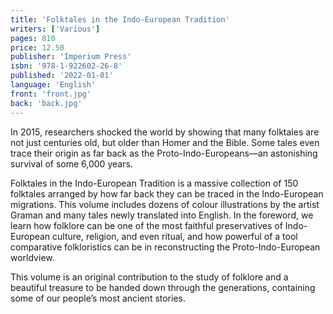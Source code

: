```yaml
---
title: 'Folktales in the Indo-European Tradition'
writers: ['Various']
pages: 810
price: 12.50
publisher: 'Imperium Press'
isbn: '978-1-922602-26-8'
published: '2022-01-01'
language: 'English'
front: 'front.jpg'
back: 'back.jpg'
---
```


In 2015, researchers shocked the world by showing that many folktales are not just centuries old, but older than Homer and the Bible. Some tales even trace their origin as far back as the Proto-Indo-Europeans—an astonishing survival of some 6,000 years.

Folktales in the Indo-European Tradition is a massive collection of 150 folktales arranged by how far back they can be traced in the Indo-European migrations. This volume includes dozens of colour illustrations by the artist Graman and many tales newly translated into English. In the foreword, we learn how folklore can be one of the most faithful preservatives of Indo-European culture, religion, and even ritual, and how powerful of a tool comparative folkloristics can be in reconstructing the Proto-Indo-European worldview.

This volume is an original contribution to the study of folklore and a beautiful treasure to be handed down through the generations, containing some of our people’s most ancient stories.
